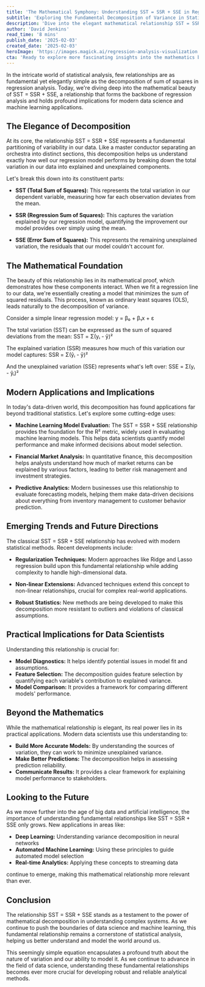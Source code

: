 ```yaml
---
title: 'The Mathematical Symphony: Understanding SST = SSR + SSE in Regression Analysis'
subtitle: 'Exploring the Fundamental Decomposition of Variance in Statistical Analysis'
description: 'Dive into the elegant mathematical relationship SST = SSR + SSE in regression analysis, exploring how this fundamental decomposition helps us understand data variation and its crucial role in modern machine learning and data science applications.'
author: 'David Jenkins'
read_time: '8 mins'
publish_date: '2025-02-03'
created_date: '2025-02-03'
heroImage: 'https://images.magick.ai/regression-analysis-visualization.png'
cta: 'Ready to explore more fascinating insights into the mathematics behind modern data science? Follow our LinkedIn page at MagickAI for regular updates on cutting-edge statistical concepts and their real-world applications.'
---
```


In the intricate world of statistical analysis, few relationships are as fundamental yet elegantly simple as the decomposition of sum of squares in regression analysis. Today, we're diving deep into the mathematical beauty of SST = SSR + SSE, a relationship that forms the backbone of regression analysis and holds profound implications for modern data science and machine learning applications.

## The Elegance of Decomposition

At its core, the relationship SST = SSR + SSE represents a fundamental partitioning of variability in our data. Like a master conductor separating an orchestra into distinct sections, this decomposition helps us understand exactly how well our regression model performs by breaking down the total variation in our data into explained and unexplained components.

Let's break this down into its constituent parts:

- **SST (Total Sum of Squares):** This represents the total variation in our dependent variable, measuring how far each observation deviates from the mean.

- **SSR (Regression Sum of Squares):** This captures the variation explained by our regression model, quantifying the improvement our model provides over simply using the mean.

- **SSE (Error Sum of Squares):** This represents the remaining unexplained variation, the residuals that our model couldn't account for.

## The Mathematical Foundation

The beauty of this relationship lies in its mathematical proof, which demonstrates how these components interact. When we fit a regression line to our data, we're essentially creating a model that minimizes the sum of squared residuals. This process, known as ordinary least squares (OLS), leads naturally to the decomposition of variance.

Consider a simple linear regression model:
y = β₀ + β₁x + ε

The total variation (SST) can be expressed as the sum of squared deviations from the mean:
SST = Σ(yᵢ - ȳ)²

The explained variation (SSR) measures how much of this variation our model captures:
SSR = Σ(ŷᵢ - ȳ)²

And the unexplained variation (SSE) represents what's left over:
SSE = Σ(yᵢ - ŷᵢ)²

## Modern Applications and Implications

In today's data-driven world, this decomposition has found applications far beyond traditional statistics. Let's explore some cutting-edge uses:

- **Machine Learning Model Evaluation:** The SST = SSR + SSE relationship provides the foundation for the R² metric, widely used in evaluating machine learning models. This helps data scientists quantify model performance and make informed decisions about model selection.

- **Financial Market Analysis:** In quantitative finance, this decomposition helps analysts understand how much of market returns can be explained by various factors, leading to better risk management and investment strategies.

- **Predictive Analytics:** Modern businesses use this relationship to evaluate forecasting models, helping them make data-driven decisions about everything from inventory management to customer behavior prediction.

## Emerging Trends and Future Directions

The classical SST = SSR + SSE relationship has evolved with modern statistical methods. Recent developments include:

- **Regularization Techniques:** Modern approaches like Ridge and Lasso regression build upon this fundamental relationship while adding complexity to handle high-dimensional data.

- **Non-linear Extensions:** Advanced techniques extend this concept to non-linear relationships, crucial for complex real-world applications.

- **Robust Statistics:** New methods are being developed to make this decomposition more resistant to outliers and violations of classical assumptions.

## Practical Implications for Data Scientists

Understanding this relationship is crucial for:

- **Model Diagnostics:** It helps identify potential issues in model fit and assumptions.
- **Feature Selection:** The decomposition guides feature selection by quantifying each variable's contribution to explained variance.
- **Model Comparison:** It provides a framework for comparing different models' performance.

## Beyond the Mathematics

While the mathematical relationship is elegant, its real power lies in its practical applications. Modern data scientists use this understanding to:

- **Build More Accurate Models:** By understanding the sources of variation, they can work to minimize unexplained variance.
- **Make Better Predictions:** The decomposition helps in assessing prediction reliability.
- **Communicate Results:** It provides a clear framework for explaining model performance to stakeholders.

## Looking to the Future

As we move further into the age of big data and artificial intelligence, the importance of understanding fundamental relationships like SST = SSR + SSE only grows. New applications in areas like:

- **Deep Learning:** Understanding variance decomposition in neural networks
- **Automated Machine Learning:** Using these principles to guide automated model selection
- **Real-time Analytics:** Applying these concepts to streaming data

continue to emerge, making this mathematical relationship more relevant than ever.

## Conclusion

The relationship SST = SSR + SSE stands as a testament to the power of mathematical decomposition in understanding complex systems. As we continue to push the boundaries of data science and machine learning, this fundamental relationship remains a cornerstone of statistical analysis, helping us better understand and model the world around us.

This seemingly simple equation encapsulates a profound truth about the nature of variation and our ability to model it. As we continue to advance in the field of data science, understanding these fundamental relationships becomes ever more crucial for developing robust and reliable analytical methods.